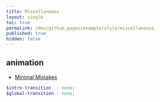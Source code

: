 ```yaml
---
title: Miscellaneous
layout: single
toc: true
permalink: /dev/github_pages/example/style/miscellaneous
published: true
hidden: false
---
```




## animation

- [Minimal Mistakes](https://mmistakes.github.io/minimal-mistakes/docs/stylesheets/#disabling-animations)

```scss
$intro-transition  : none;
$global-transition : none;
```
